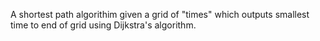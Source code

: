 A shortest path algorithim given a grid of "times" which outputs smallest time to end of grid using Dijkstra's algorithm.
